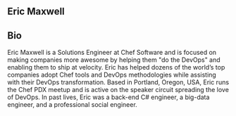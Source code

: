 ## Eric Maxwell

## Bio 

Eric Maxwell is a Solutions Engineer at Chef Software and is focused on making companies more awesome by helping them "do the DevOps" and enabling them to ship at velocity. Eric has helped dozens of the world’s top companies adopt Chef tools and DevOps methodologies while assisting with their DevOps transformation. Based in Portland, Oregon, USA, Eric runs the Chef PDX meetup and is active on the speaker circuit spreading the love of DevOps. In past lives, Eric was a back-end C# engineer, a big-data engineer, and a professional social engineer.

